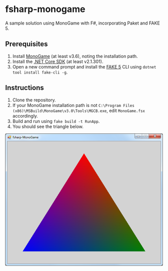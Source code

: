 # fsharp-monogame

A sample solution using MonoGame with F#, incorporating Paket and FAKE 5.

## Prerequisites

1. Install [MonoGame](http://www.monogame.net/downloads/) (at least v3.6), noting the installation path.
2. Install the [.NET Core SDK](https://www.microsoft.com/net/download/) (at least v2.1.301).
3. Open a new command prompt and install the [FAKE 5](https://fake.build/fake-gettingstarted.html) CLI using `dotnet tool install fake-cli -g`.

## Instructions

1. Clone the repository.
2. If your MonoGame installation path is not `C:\Program Files (x86)\MSBuild\MonoGame\v3.0\Tools\MGCB.exe`, edit `MonoGame.fsx` accordingly.
3. Build and run using `fake build -t RunApp`.
4. You should see the triangle below.

![fsharp-MonoGame](fsharp-MonoGame.png "fsharp-MonoGame")
